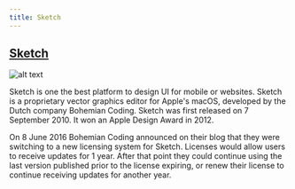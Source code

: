 ```yaml
---
title: Sketch
---
```

## <a href='https://www.sketchapp.com' target='_blank'>Sketch</a>

![alt text][logo]


Sketch is one the best platform to design UI for mobile or websites. Sketch is a proprietary vector graphics editor for Apple's macOS, developed by the Dutch company Bohemian Coding. Sketch was first released on 7 September 2010. It won an Apple Design Award in 2012.

On 8 June 2016 Bohemian Coding announced on their blog that they were switching to a new licensing system for Sketch. Licenses would allow users to receive updates for 1 year. After that point they could continue using the last version published prior to the license expiring, or renew their license to continue receiving updates for another year.

[logo]: https://upload.wikimedia.org/wikipedia/commons/thumb/7/73/Sketch_logo_frame.svg/220px-Sketch_logo_frame.svg.png "Sketch App"
